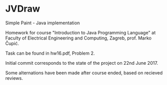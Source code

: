 # JVDraw
Simple Paint - Java implementation

Homework for course "Introduction to Java Programming Language" at 
Faculty of Electrical Engineering and Computing, Zagreb, prof. Marko Čupić.

Task can be found in hw16.pdf, Problem 2.

Initial commit corresponds to the state of the project on 22nd June 2017.

Some alternations have been made after course ended, based on recieved reviews.

